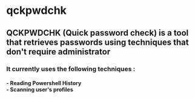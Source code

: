 # qckpwdchk
<h2>QCKPWDCHK (Quick password check) is a tool that retrieves passwords using techniques that don't require administrator</h2> <h3> <b>It currently uses the following techniques :</b><br></h3><h4>
- Reading Powershell History <br>
- Scanning user's profiles<br>
</h4>
  

